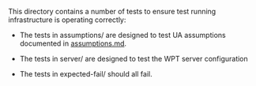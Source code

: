 This directory contains a number of tests to ensure test running
infrastructure is operating correctly:

 * The tests in assumptions/ are designed to test UA assumptions
   documented in [assumptions.md](/docs/_writing-tests/assumptions.md).

 * The tests in server/ are designed to test the WPT server configuration

 * The tests in expected-fail/ should all fail.
